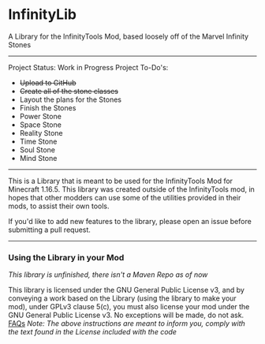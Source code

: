 # InfinityLib
 A Library for the InfinityTools Mod, based loosely off of the Marvel Infinity Stones

---

Project Status: Work in Progress
Project To-Do's:
- ~~Upload to GitHub~~
- ~~Create all of the stone classes~~
- Layout the plans for the Stones
- Finish the Stones
 - Power Stone
 - Space Stone
 - Reality Stone
 - Time Stone
 - Soul Stone
 - Mind Stone

---
This is a Library that is meant to be used for the InfinityTools Mod for Minecraft 1.16.5. This library was created outside of the InfinityTools mod, in hopes that other modders can use some of the utilities provided in their mods, to assist their own tools.

If you'd like to add new features to the library, please open an issue before submitting a pull request.

---
### Using the Library in your Mod
*This library is unfinished, there isn't a Maven Repo as of now*

This library is licensed under the GNU General Public License v3, and by conveying a work based on the Library (using the library to make your mod), under GPLv3 clause 5(c), you must also license your mod under the GNU General Public License v3. No exceptions will be made, do not ask. [FAQs](https://github.com/Hauteknits/InfinityLib/blob/master/FAQ.md "FAQs")
*Note: The above instructions are meant to inform you, comply with the text found in the License included with the code*
